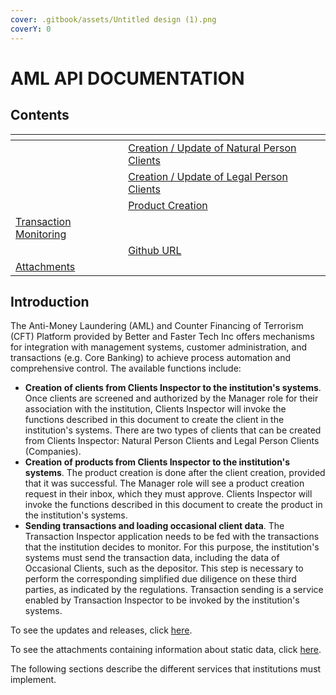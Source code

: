 ```yaml
---
cover: .gitbook/assets/Untitled design (1).png
coverY: 0
---
```


# AML API DOCUMENTATION

## Contents

<table data-card-size="large" data-view="cards"><thead><tr><th></th><th></th><th></th></tr></thead><tbody><tr><td></td><td><a href="creation-update-person.md">Creation / Update of Natural Person Clients</a></td><td></td></tr><tr><td></td><td><a href="creation-update-company.md">Creation / Update of Legal Person Clients</a></td><td></td></tr><tr><td></td><td><a href="product-creation.md">Product Creation</a></td><td></td></tr><tr><td><a href="transaction-inspector.md">Transaction Monitoring</a></td><td></td><td></td></tr><tr><td></td><td><a href="https://github.com/bnfdevelopers/aml-api-docs/tree/english">Github URL</a></td><td></td></tr><tr><td><a href="static-data.md">Attachments</a></td><td></td><td></td></tr></tbody></table>

## Introduction

The Anti-Money Laundering (AML) and Counter Financing of Terrorism (CFT) Platform provided by Better and Faster Tech Inc offers mechanisms for integration with management systems, customer administration, and transactions (e.g. Core Banking) to achieve process automation and comprehensive control. The available functions include:

* **Creation of clients from Clients Inspector to the institution's systems**. Once clients are screened and authorized by the Manager role for their association with the institution, Clients Inspector will invoke the functions described in this document to create the client in the institution's systems. There are two types of clients that can be created from Clients Inspector: Natural Person Clients and Legal Person Clients (Companies).
* **Creation of products from Clients Inspector to the institution's systems**. The product creation is done after the client creation, provided that it was successful. The Manager role will see a product creation request in their inbox, which they must approve. Clients Inspector will invoke the functions described in this document to create the product in the institution's systems.
* **Sending transactions and loading occasional client data**. The Transaction Inspector application needs to be fed with the transactions that the institution decides to monitor. For this purpose, the institution's systems must send the transaction data, including the data of Occasional Clients, such as the depositor. This step is necessary to perform the corresponding simplified due diligence on these third parties, as indicated by the regulations. Transaction sending is a service enabled by Transaction Inspector to be invoked by the institution's systems.

To see the updates and releases, click [here](CHANGELOG.md).

To see the attachments containing information about static data, click [here](static-data.md).

The following sections describe the different services that institutions must implement.
